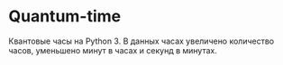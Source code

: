 # Quantum-time

Квантовые часы на Python 3. В данных часах увеличено количество часов, уменьшено минут в часах и секунд в минутах.
